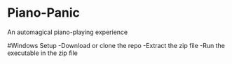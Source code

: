 # Piano-Panic
An automagical piano-playing experience

#Windows Setup
-Download or clone the repo
-Extract the zip file
-Run the executable in the zip file
